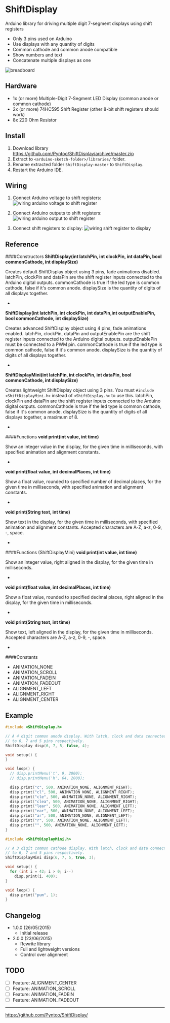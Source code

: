# ShiftDisplay
Arduino library for driving multiple digit 7-segment displays using shift registers

- Only 3 pins used on Arduino
- Use displays with any quantity of digits
- Common cathode and common anode compatible
- Show numbers and text
- Concatenate multiple displays as one

![breadboard](https://raw.githubusercontent.com/Pyntoo/ShiftDisplay/master/extra/photo.jpg)

## Hardware
- 1x (or more) Multiple-Digit 7-Segment LED Display (common anode or common cathode)
- 2x (or more) 74HC595 Shift Register (other 8-bit shift registers should work)
- 8x 220 Ohm Resistor

## Install
1. Download library https://github.com/Pyntoo/ShiftDisplay/archive/master.zip
2. Extract to `<arduino-sketch-folder>/libraries/` folder.
3. Rename extracted folder `ShiftDisplay-master` to `ShiftDisplay`.
4. Restart the Arduino IDE.

## Wiring
1. Connect Arduino voltage to shift registers:
![wiring arduino voltage to shift register](https://raw.githubusercontent.com/Pyntoo/ShiftDisplay/master/extra/arduino1_to_shift.png)

2. Connect Arduino outputs to shift registers:
![wiring arduino output to shift register](https://raw.githubusercontent.com/Pyntoo/ShiftDisplay/master/extra/arduino2_to_shift.png)

3. Connect shift registers to display:
![wiring shift register to display](https://raw.githubusercontent.com/Pyntoo/ShiftDisplay/master/extra/shift_to_display.png)

## Reference
####Constructors
**ShiftDisplay(int latchPin, int clockPin, int dataPin, bool commonCathode, int displaySize)**

Creates default ShiftDisplay object using 3 pins, fade animations disabled.
latchPin, clockPin and dataPin are the shift register inputs connected to the Arduino digital outputs.
commonCathode is true if the led type is common cathode, false if it's common anode.
displaySize is the quantity of digits of all displays together.

-
**ShiftDisplay(int latchPin, int clockPin, int dataPin,int outputEnablePin, bool commonCathode, int displaySize)**

Creates advanced ShiftDisplay object using 4 pins, fade animations enabled.
latchPin, clockPin, dataPin and outputEnablePin are the shift register inputs connected to the Arduino digital outputs. outputEnablePin must be connected to a PWM pin.
commonCathode is true if the led type is common cathode, false if it's common anode.
displaySize is the quantity of digits of all displays together.

-
**ShiftDisplayMini(int latchPin, int clockPin, int dataPin, bool commonCathode, int displaySize)**

Creates lightweight ShiftDisplay object using 3 pins.
You must `#include <ShiftDisplayMini.h>` instead of `<ShiftDisplay.h>` to use this.
latchPin, clockPin and dataPin are the shift register inputs connected to the Arduino digital outputs.
commonCathode is true if the led type is common cathode, false if it's common anode.
displaySize is the quantity of digits of all displays together, a maximum of 8.

-
####Functions
**void print(int value, int time)**

Show an integer value in the display, for the given time in milliseconds, with specified animation and alignment constants.

-
**void print(float value, int decimalPlaces, int time)**

Show a float value, rounded to specified number of decimal places, for the given time in milliseconds, with specified animation and alignment constants.

-
**void print(String text, int time)**

Show text in the display, for the given time in milliseconds, with specified animation and alignment constants.
Accepted characters are A-Z, a-z, 0-9, -, space.

-
####Functions (ShiftDisplayMini)
**void print(int value, int time)**

Show an integer value, right aligned in the display, for the given time in milliseconds.

-
**void print(float value, int decimalPlaces, int time)**

Show a float value, rounded to specified decimal places, right aligned in the display, for the given time in milliseconds.

-
**void print(String text, int time)**

Show text, left aligned in the display, for the given time in milliseconds.
Accepted characters are A-Z, a-z, 0-9, -, space.

-
####Constants
- ANIMATION_NONE
- ANIMATION_SCROLL
- ANIMATION_FADEIN
- ANIMATION_FADEOUT
- ALIGNMENT_LEFT
- ALIGNMENT_RIGHT
- ALIGNMENT_CENTER


## Example
```c
#include <ShiftDisplay.h>

// A 4 digit common anode display. With latch, clock and data connected
// to 6, 7 and 5 pins respectively.
ShiftDisplay disp(6, 7, 5, false, 4);

void setup() {
}

void loop() {
  // disp.printMenu('t', 9, 2000);
  // disp.printMenu('h', 64, 2000);

  disp.print("c", 500, ANIMATION_NONE, ALIGNMENT_RIGHT);
  disp.print("cl", 500, ANIMATION_NONE, ALIGNMENT_RIGHT);
  disp.print("cle", 500, ANIMATION_NONE, ALIGNMENT_RIGHT);
  disp.print("clea", 500, ANIMATION_NONE, ALIGNMENT_RIGHT);
  disp.print("lear", 500, ANIMATION_NONE, ALIGNMENT_LEFT);
  disp.print("ear", 500, ANIMATION_NONE, ALIGNMENT_LEFT);
  disp.print("ar", 500, ANIMATION_NONE, ALIGNMENT_LEFT);
  disp.print("r", 500, ANIMATION_NONE, ALIGNMENT_LEFT);
  disp.print("", 500, ANIMATION_NONE, ALIGNMENT_LEFT);
}
```

```c
#include <ShiftDisplayMini.h>

// A 3 digit common cathode display. With latch, clock and data connected
// to 6, 7 and 5 pins respectively.
ShiftDisplayMini disp(6, 7, 5, true, 3);

void setup() {
  for (int i = 42; i > 0; i--)
    disp.print(i, 400);
}

void loop() {
  disp.print("pum", 1);
}
```

## Changelog
- 1.0.0 (26/05/2015)
  - Initial release
- 2.0.0 (23/06/2015)
  - Rewrite library
  - Full and lightweight versions
  - Control over alignment

## TODO
- [ ] Feature: ALIGNMENT_CENTER
- [ ] Feature: ANIMATION_SCROLL
- [ ] Feature: ANIMATION_FADEIN
- [ ] Feature: ANIMATION_FADEOUT

---

https://github.com/Pyntoo/ShiftDisplay/
